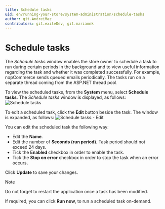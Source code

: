 ```yaml
---
title: Schedule tasks
uid: en/running-your-store/system-administration/schedule-tasks
author: git.AndreiMaz
contributors: git.exileDev, git.mariannk
---
```


# Schedule tasks

The *Schedule tasks* window enables the store owner to schedule a task to run during certain periods in the background and to view useful information regarding the task and whether it was completed successfully. For example, nopCommerce sends queued emails periodically. The tasks run on a separate thread coming from the ASP.NET thread pool.

To view the scheduled tasks, from the **System** menu, select **Schedule tasks**. The *Schedule tasks* window is displayed, as follows: ![Schedule tasks](_static/schedule-tasks/schedule-tasks.png)

To edit a scheduled task, click the **Edit** button beside the task. The window is expanded, as follows: ![Schedule tasks - Edit](_static/schedule-tasks/schedule-tasks-edit.png)

You can edit the scheduled task the following way:
* Edit the **Name**.
* Edit the number of **Seconds (run period)**. Task period should not exceed 24 days.
* Tick the **Enabled** checkbox in order to enable the task.
* Tick the **Stop on error** checkbox in order to stop the task when an error occurs.

Click **Update** to save your changes.

> [!NOTE]
> 
> Do not forget to restart the application once a task has been modified.

If required, you can click **Run now**, to run a scheduled task on-demand.